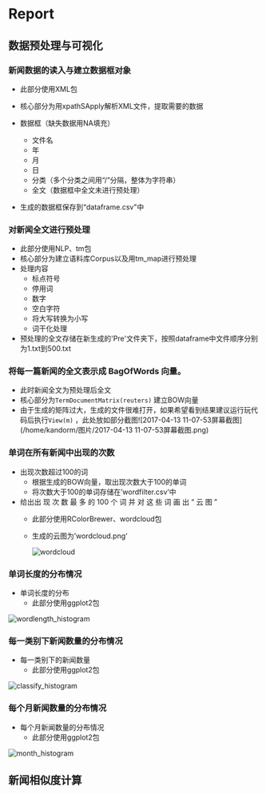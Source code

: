 # Report

## 数据预处理与可视化

### 新闻数据的读入与建立数据框对象

* 此部分使用XML包
* 核心部分为用xpathSApply解析XML文件，提取需要的数据


* 数据框（缺失数据用NA填充）
  * 文件名
  * 年
  * 月
  * 日
  * 分类（多个分类之间用“/”分隔，整体为字符串）
  * 全文（数据框中全文未进行预处理）
* 生成的数据框保存到“dataframe.csv"中

### 对新闻全文进行预处理

* 此部分使用NLP、tm包
* 核心部分为建立语料库Corpus以及用tm_map进行预处理
* 处理内容
  * 标点符号
  * 停用词
  * 数字
  * 空白字符
  * 将大写转换为小写
  * 词干化处理
* 预处理的全文存储在新生成的'Pre'文件夹下，按照dataframe中文件顺序分别为1.txt到500.txt

### 将每一篇新闻的全文表示成 BagOfWords 向量。

* 此时新闻全文为预处理后全文
* 核心部分为```TermDocumentMatrix(reuters)``` 建立BOW向量
* 由于生成的矩阵过大，生成的文件很难打开，如果希望看到结果建议运行玩代码后执行```View(m)``` ，此处放如部分截图![2017-04-13 11-07-53屏幕截图](/home/kandorm/图片/2017-04-13 11-07-53屏幕截图.png)

### 单词在所有新闻中出现的次数

* 出现次数超过100的词
  * 根据生成的BOW向量，取出现次数大于100的单词
  * 将次数大于100的单词存储在’wordfilter.csv‘中
* 给出出 现 次 数 最 多 的 100 个 词 并 对 这 些 词 画 出 “ 云 图 ”
  * 此部分使用RColorBrewer、wordcloud包

  * 生成的云图为’wordcloud.png‘

    ![wordcloud](/home/kandorm/RProjects/DM_Proj1/wordcloud.png)

### 单词长度的分布情况

* 单词长度的分布
  * 此部分使用ggplot2包

![wordlength_histogram](/home/kandorm/RProjects/DM_Proj1/wordlength_histogram.png)

### 每一类别下新闻数量的分布情况

* 每一类别下的新闻数量
  * 此部分使用ggplot2包

![classify_histogram](/home/kandorm/RProjects/DM_Proj1/classify_histogram.png)

### 每个月新闻数量的分布情况

* 每个月新闻数量的分布情况
  * 此部分使用ggplot2包

![month_histogram](/home/kandorm/RProjects/DM_Proj1/month_histogram.png)

## 新闻相似度计算

